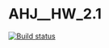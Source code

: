 # AHJ__HW_2.1
[![Build status](https://ci.appveyor.com/api/projects/status/9m63fblq44lo1t0d?svg=true)](https://ci.appveyor.com/project/Vasya24/ahj-hw-2-1)